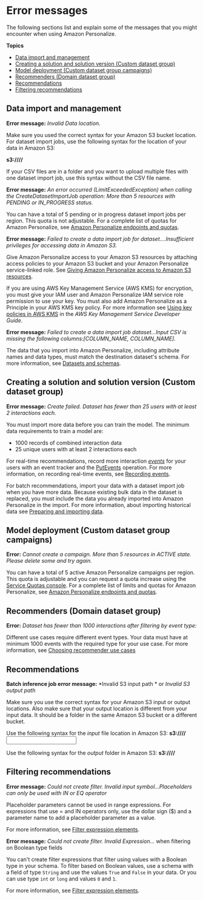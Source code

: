 # Error messages<a name="error-messages"></a>

 The following sections list and explain some of the messages that you might encounter when using Amazon Personalize\. 

**Topics**
+ [Data import and management](#data-import-troubleshooting)
+ [Creating a solution and solution version \(Custom dataset group\)](#training-troubleshooting)
+ [Model deployment \(Custom dataset group campaigns\)](#deployment-troubleshooting)
+ [Recommenders \(Domain dataset group\)](#recommender-errors)
+ [Recommendations](#recommendations-troubleshooting)
+ [Filtering recommendations](#filters-troubleshooting)

## Data import and management<a name="data-import-troubleshooting"></a>

**Error message:** *Invalid Data location\.*

Make sure you used the correct syntax for your Amazon S3 bucket location\. For dataset import jobs, use the following syntax for the location of your data in Amazon S3:

**s3://<name of your S3 bucket>/<folder path>/<CSVfilename>**

If your CSV files are in a folder and you want to upload multiple files with one dataset import job, use this syntax without the CSV file name\. 

**Error message:** *An error occurred \(LimitExceededException\) when calling the CreateDatasetImportJob operation: More than 5 resources with PENDING or IN\_PROGRESS status\.*

 You can have a total of 5 pending or in progress dataset import jobs per region\. This quota is not adjustable\. For a complete list of quotas for Amazon Personalize, see [Amazon Personalize endpoints and quotas](limits.md)\. 

**Error message:** *Failed to create a data import job for <dataset type> dataset\.\.\.\.Insufficient privileges for accessing data in Amazon S3\.*

 Give Amazon Personalize access to your Amazon S3 resources by attaching access policies to your Amazon S3 bucket and your Amazon Personalize service\-linked role\. See [Giving Amazon Personalize access to Amazon S3 resources](granting-personalize-s3-access.md)\.

 If you are using AWS Key Management Service \(AWS KMS\) for encryption, you must give your IAM user and Amazon Personalize IAM service role permission to use your key\. You must also add Amazon Personalize as a Principle in your AWS KMS key policy\. For more information see [Using key policies in AWS KMS](https://docs.aws.amazon.com/kms/latest/developerguide/key-policies.html) in the *AWS Key Management Service Developer Guide*\.

**Error message:** *Failed to create a data import job <dataset type> dataset\.\.\.Input CSV is missing the following columns:\[COLUMN\_NAME, COLUMN\_NAME\]\.*

 The data that you import into Amazon Personalize, including attribute names and data types, must match the destination dataset's schema\. For more information, see [Datasets and schemas](how-it-works-dataset-schema.md)\. 

## Creating a solution and solution version \(Custom dataset group\)<a name="training-troubleshooting"></a>

**Error message:** *Create failed\. Dataset has fewer than 25 users with at least 2 interactions each\.*

 You must import more data before you can train the model\. The minimum data requirements to train a model are: 
+ 1000 records of combined interaction data
+ 25 unique users with at least 2 interactions each

For real\-time recommendations, record more interaction *[events](https://docs.aws.amazon.com/general/latest/gr/glos-chap.html#event)* for your users with an event tracker and the [PutEvents](API_UBS_PutEvents.md) operation\. For more information, on recording real\-time events, see [Recording events](recording-events.md)\. 

 For batch recommendations, import your data with a dataset import job when you have more data\. Because existing bulk data in the dataset is replaced, you must include the data you already imported into Amazon Personalize in the import\. For more information, about importing historical data see [Preparing and importing data](data-prep.md)\. 

## Model deployment \(Custom dataset group campaigns\)<a name="deployment-troubleshooting"></a>

**Error:** *Cannot create a campaign\. More than 5 resources in ACTIVE state\. Please delete some and try again\.*

 You can have a total of 5 active Amazon Personalize campaigns per region\. This quota is adjustable and you can request a quota increase using the [Service Quotas console](https://console.aws.amazon.com/servicequotas/)\. For a complete list of limits and quotas for Amazon Personalize, see [Amazon Personalize endpoints and quotas](limits.md)\. 

## Recommenders \(Domain dataset group\)<a name="recommender-errors"></a>

**Error:** *Dataset has fewer than 1000 interactions after filtering by event type: <event type>*

 Different use cases require different event types\. Your data must have at minimum 1000 events with the required type for your use case\. For more information, see [Choosing recommender use cases](domain-use-cases.md) 

## Recommendations<a name="recommendations-troubleshooting"></a>

**Batch inference job error message:** *Invalid S3 input path * or *Invalid S3 output path*

Make sure you use the correct syntax for your Amazon S3 input or output locations\. Also make sure that your output location is different from your input data\. It should be a folder in the same Amazon S3 bucket or a different bucket\.

Use the following syntax for the *input* file location in Amazon S3: **s3://<name of your S3 bucket>/<folder name>/<input JSON file name>**

Use the following syntax for the *output* folder in Amazon S3: **s3://<name of your S3 bucket>/<output folder name>/**

## Filtering recommendations<a name="filters-troubleshooting"></a>

**Error message:** *Could not create filter\. Invalid input symbol\.\.\.Placeholders can only be used with IN or EQ operator*

 Placeholder parameters cannot be used in range expressions\. For expressions that use = and IN operators only, use the dollar sign \($\) and a parameter name to add a placeholder parameter as a value\. 

 For more information, see [Filter expression elements](filter-expressions.md#filter-expression-elements)\. 

**Error message:** *Could not create filter\. Invalid Expression\.\.\.* when filtering on Boolean type fields

 You can't create filter expressions that filter using values with a Boolean type in your schema\. To filter based on Boolean values, use a schema with a field of type `String` and use the values `True` and `False` in your data\. Or you can use type `int` or `long` and values `0` and `1`\. 

For more information, see [Filter expression elements](filter-expressions.md#filter-expression-elements)\.